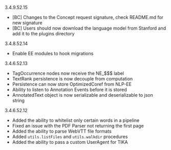 3.4.9.52.15

- [BC] Changes to the Concept request signature, check README.md for new signature
- [BC] Users should now download the language model from Stanford and add it to the plugins directory

3.4.8.52.14

- Enable EE modules to hook migrations

3.4.6.52.13

- TagOccurrence nodes now receive the NE_$$$ label
- TextRank persistence is now decouple from computation
- Persistence can now store OptimizedCoref from NLP-EE
- Ability to listen to Annotation Events before it is stored
- AnnotatedText object is now serializable and deserializable to json string

3.4.6.52.12

- Added the ability to whitelist only certain words in a pipeline
- Fixed an issue with the PDF Parser not returning the first page
- Added the ability to parse WebVTT file formats
- Added `utils.listFiles` and `utils.walkdir` procedures
- Added the ability to pass a custom UserAgent for TIKA